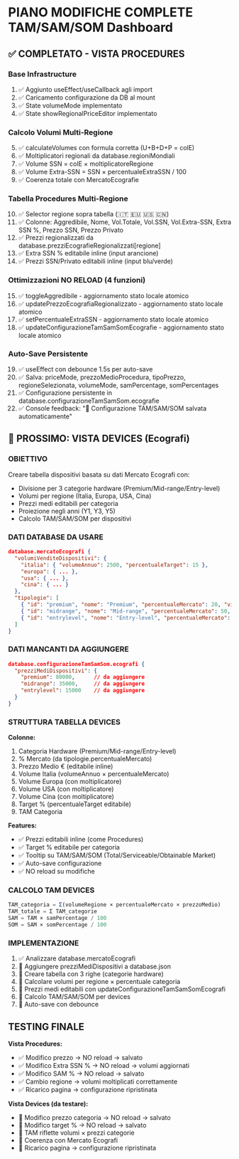# PIANO MODIFICHE COMPLETE TAM/SAM/SOM Dashboard

## ✅ COMPLETATO - VISTA PROCEDURES

### Base Infrastructure
1. ✅ Aggiunto useEffect/useCallback agli import
2. ✅ Caricamento configurazione da DB al mount
3. ✅ State volumeMode implementato
4. ✅ State showRegionalPriceEditor implementato

### Calcolo Volumi Multi-Regione
5. ✅ calculateVolumes con formula corretta (U+B+D+P = colE)
6. ✅ Moltiplicatori regionali da database.regioniMondiali
7. ✅ Volume SSN = colE × moltiplicatoreRegione
8. ✅ Volume Extra-SSN = SSN × percentualeExtraSSN / 100
9. ✅ Coerenza totale con MercatoEcografie

### Tabella Procedures Multi-Regione
10. ✅ Selector regione sopra tabella (🇮🇹 🇪🇺 🇺🇸 🇨🇳)
11. ✅ Colonne: Aggredibile, Nome, Vol.Totale, Vol.SSN, Vol.Extra-SSN, Extra SSN %, Prezzo SSN, Prezzo Privato
12. ✅ Prezzi regionalizzati da database.prezziEcografieRegionalizzati[regione]
13. ✅ Extra SSN % editabile inline (input arancione)
14. ✅ Prezzi SSN/Privato editabili inline (input blu/verde)

### Ottimizzazioni NO RELOAD (4 funzioni)
15. ✅ toggleAggredibile - aggiornamento stato locale atomico
16. ✅ updatePrezzoEcografiaRegionalizzato - aggiornamento stato locale atomico
17. ✅ setPercentualeExtraSSN - aggiornamento stato locale atomico
18. ✅ updateConfigurazioneTamSamSomEcografie - aggiornamento stato locale atomico

### Auto-Save Persistente
19. ✅ useEffect con debounce 1.5s per auto-save
20. ✅ Salva: priceMode, prezzoMedioProcedura, tipoPrezzo, regioneSelezionata, volumeMode, samPercentage, somPercentages
21. ✅ Configurazione persistente in database.configurazioneTamSamSom.ecografie
22. ✅ Console feedback: "💾 Configurazione TAM/SAM/SOM salvata automaticamente"

## 🚧 PROSSIMO: VISTA DEVICES (Ecografi)

### OBIETTIVO
Creare tabella dispositivi basata su dati Mercato Ecografi con:
- Divisione per 3 categorie hardware (Premium/Mid-range/Entry-level)
- Volumi per regione (Italia, Europa, USA, Cina)
- Prezzi medi editabili per categoria
- Proiezione negli anni (Y1, Y3, Y5)
- Calcolo TAM/SAM/SOM per dispositivi

### DATI DATABASE DA USARE
```json
database.mercatoEcografi {
  "volumiVenditeDispositivi": {
    "italia": { "volumeAnnuo": 2500, "percentualeTarget": 15 },
    "europa": { ... },
    "usa": { ... },
    "cina": { ... }
  },
  "tipologie": [
    { "id": "premium", "nome": "Premium", "percentualeMercato": 20, "visible": true },
    { "id": "midrange", "nome": "Mid-range", "percentualeMercato": 50, "visible": true },
    { "id": "entrylevel", "nome": "Entry-level", "percentualeMercato": 30, "visible": true }
  ]
}
```

### DATI MANCANTI DA AGGIUNGERE
```json
database.configurazioneTamSamSom.ecografi {
  "prezziMediDispositivi": {
    "premium": 80000,      // da aggiungere
    "midrange": 35000,     // da aggiungere
    "entrylevel": 15000    // da aggiungere
  }
}
```

### STRUTTURA TABELLA DEVICES
**Colonne:**
1. Categoria Hardware (Premium/Mid-range/Entry-level)
2. % Mercato (da tipologie.percentualeMercato)
3. Prezzo Medio € (editabile inline)
4. Volume Italia (volumeAnnuo × percentualeMercato)
5. Volume Europa (con moltiplicatore)
6. Volume USA (con moltiplicatore)
7. Volume Cina (con moltiplicatore)
8. Target % (percentualeTarget editabile)
9. TAM Categoria

**Features:**
- ✅ Prezzi editabili inline (come Procedures)
- ✅ Target % editabile per categoria
- ✅ Tooltip su TAM/SAM/SOM (Total/Serviceable/Obtainable Market)
- ✅ Auto-save configurazione
- ✅ NO reload su modifiche

### CALCOLO TAM DEVICES
```typescript
TAM_categoria = Σ(volumeRegione × percentualeMercato × prezzoMedio)
TAM_totale = Σ TAM_categorie
SAM = TAM × samPercentage / 100
SOM = SAM × somPercentage / 100
```

### IMPLEMENTAZIONE
1. ✅ Analizzare database.mercatoEcografi
2. 🚧 Aggiungere prezziMediDispositivi a database.json
3. 🚧 Creare tabella con 3 righe (categorie hardware)
4. 🚧 Calcolare volumi per regione × percentuale categoria
5. 🚧 Prezzi medi editabili con updateConfigurazioneTamSamSomEcografi
6. 🚧 Calcolo TAM/SAM/SOM per devices
7. 🚧 Auto-save con debounce

## TESTING FINALE
**Vista Procedures:**
- ✅ Modifico prezzo → NO reload → salvato
- ✅ Modifico Extra SSN % → NO reload → volumi aggiornati
- ✅ Modifico SAM % → NO reload → salvato
- ✅ Cambio regione → volumi moltiplicati correttamente
- ✅ Ricarico pagina → configurazione ripristinata

**Vista Devices (da testare):**
- 🚧 Modifico prezzo categoria → NO reload → salvato
- 🚧 Modifico target % → NO reload → salvato
- 🚧 TAM riflette volumi × prezzi categorie
- 🚧 Coerenza con Mercato Ecografi
- 🚧 Ricarico pagina → configurazione ripristinata
